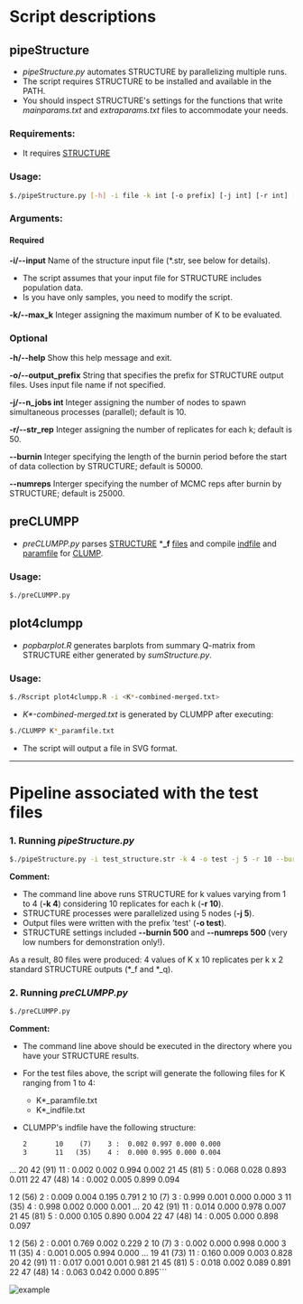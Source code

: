 # Script descriptions
## pipeStructure
- _pipeStructure.py_ automates STRUCTURE by parallelizing multiple runs. 
- The script requires STRUCTURE to be installed and available in the PATH.
- You should inspect STRUCTURE's settings for the functions that write _mainparams.txt_ and _extraparams.txt_ files to accommodate your needs.

### Requirements:
- It requires [STRUCTURE](https://web.stanford.edu/group/pritchardlab/structure_software/release_versions/v2.3.4/html/structure.html)

### Usage:

```bash
$./pipeStructure.py [-h] -i file -k int [-o prefix] [-j int] [-r int] [--burnin int] [--numreps int]
```

### Arguments:
#### Required
**-i/--input**  Name of the structure input file (*.str, see below for details).
- The script assumes that your input file for STRUCTURE includes population data.
- Is you have only samples, you need to modify the script.

**-k/--max_k**  Integer assigning the maximum number of K to be evaluated.

### Optional
**-h/--help**  Show this help message and exit.

**-o/--output_prefix** String that specifies the prefix for STRUCTURE output files. Uses input file name if not specified.

**-j/--n_jobs int**  Integer assigning the number of nodes to spawn simultaneous processes (parallel); default is 10.

**-r/--str_rep** Integer assigning the number of replicates for each k; default is 50.

**--burnin**  Integer specifying the length of the burnin period before the start of data collection by STRUCTURE; default is 50000.

**--numreps** Interger specifying the number of MCMC reps after burnin by STRUCTURE; default is 25000.


## preCLUMPP
- _preCLUMPP.py_ parses [STRUCTURE](https://web.stanford.edu/group/pritchardlab/structure.html) ***_f** [files](https://rosenberglab.stanford.edu/software/CLUMPP_Manual.pdf)
   and compile [indfile](https://rosenberglab.stanford.edu/software/CLUMPP_Manual.pdf) and [paramfile](https://rosenberglab.stanford.edu/software/CLUMPP_Manual.pdf) for [CLUMP](https://rosenberglab.stanford.edu/clumpp.html).

### Usage:
```bash
$./preCLUMPP.py
```
## plot4clumpp
- _popbarplot.R_ generates barplots from summary Q-matrix from STRUCTURE either generated by _sumStructure.py_.

### Usage:
```bash
$./Rscript plot4clumpp.R -i <K*-combined-merged.txt>
```
- _K*-combined-merged.txt_ is generated by CLUMPP after executing:

```bash
$./CLUMPP K*_paramfile.txt
```
- The script will output a file in SVG format.

---

# Pipeline associated with the test files
### 1. Running _pipeStructure.py_

```bash
$./pipeStructure.py -i test_structure.str -k 4 -o test -j 5 -r 10 --burnin 500 --numreps 500
```

**Comment:**
- The command line above runs STRUCTURE for k values varying from 1 to 4 (**-k 4**) considering 10 replicates for each k (**-r 10**).
- STRUCTURE processes were parallelized using 5 nodes (**-j 5**).
- Output files were written with the prefix 'test' (**-o test**).
- STRUCTURE settings included **--burnin 500** and **--numreps 500** (very low numbers for demonstration only!).

As a result, 80 files were produced: 4 values of K x 10 replicates per k x 2 standard STRUCTURE outputs (*_f and *_q).

### 2. Running _preCLUMPP.py_
```bash
$./preCLUMPP.py
```
**Comment:**
- The command line above should be executed in the directory where you have your STRUCTURE results.
- For the test files above, the script will generate the following files for K ranging from 1 to 4:
  - K*_paramfile.txt
  - K*_indfile.txt
- CLUMPP's indfile have the following structure:

  ```  1        2   (56)    2 :  0.543 0.060 0.187 0.211 
  2       10    (7)    3 :  0.002 0.997 0.000 0.000 
  3       11   (35)    4 :  0.000 0.995 0.000 0.004 
...
 20       42   (91)   11 :  0.002 0.002 0.994 0.002 
 21       45   (81)    5 :  0.068 0.028 0.893 0.011 
 22       47   (48)   14 :  0.002 0.005 0.899 0.094 

  1        2   (56)    2 :  0.009 0.004 0.195 0.791 
  2       10    (7)    3 :  0.999 0.001 0.000 0.000 
  3       11   (35)    4 :  0.998 0.002 0.000 0.001 
...
 20       42   (91)   11 :  0.014 0.000 0.978 0.007 
 21       45   (81)    5 :  0.000 0.105 0.890 0.004 
 22       47   (48)   14 :  0.005 0.000 0.898 0.097 

  1        2   (56)    2 :  0.001 0.769 0.002 0.229 
  2       10    (7)    3 :  0.002 0.000 0.998 0.000 
  3       11   (35)    4 :  0.001 0.005 0.994 0.000 
...
 19       41   (73)   11 :  0.160 0.009 0.003 0.828 
 20       42   (91)   11 :  0.017 0.001 0.001 0.981 
 21       45   (81)    5 :  0.018 0.002 0.089 0.891 
 22       47   (48)   14 :  0.063 0.042 0.000 0.895```


![example](https://github.com/fplmarques/pipeStructure/blob/main/test_files/k2_barplot.png)




